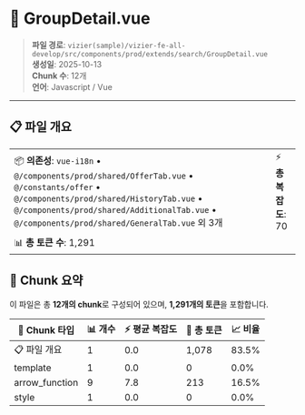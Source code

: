 # 📄 GroupDetail.vue

> **파일 경로**: `vizier(sample)/vizier-fe-all-develop/src/components/prod/extends/search/GroupDetail.vue`  
> **생성일**: 2025-10-13  
> **Chunk 수**: 12개  
> **언어**: Javascript / Vue
---





## 📋 파일 개요

| | |
|--|--|
| 📦 **의존성**: `vue-i18n` • `@/components/prod/shared/OfferTab.vue` • `@/constants/offer` • `@/components/prod/shared/HistoryTab.vue` • `@/components/prod/shared/AdditionalTab.vue` • `@/components/prod/shared/GeneralTab.vue` 외 3개 | ⚡ **총 복잡도**: 70 |
| 📊 **총 토큰 수**: 1,291 |  |






## 🧩 Chunk 요약

이 파일은 총 **12개의 chunk**로 구성되어 있으며, **1,291개의 토큰**을 포함합니다.

| 🧩 Chunk 타입 | 📊 개수 | ⚡ 평균 복잡도 | 📝 총 토큰 | 📈 비율 |
|---------------|--------|-------------|----------|--------|
| 📋 파일 개요 | 1 | 0.0 | 1,078 | 83.5% |
| template | 1 | 0.0 | 0 | 0.0% |
| arrow_function | 9 | 7.8 | 213 | 16.5% |
| style | 1 | 0.0 | 0 | 0.0% |

